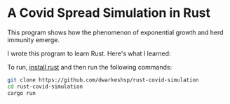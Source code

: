 # A Covid Spread Simulation in Rust

This program shows how the phenomenon of exponential growth and herd immunity emerge.

I wrote this program to learn Rust. Here's what I learned:

To run, [install rust](https://www.rust-lang.org/tools/install) and then run the following commands:

```bash
git clone https://github.com/dwarkeshsp/rust-covid-simulation
cd rust-covid-simulation
cargo run
```
